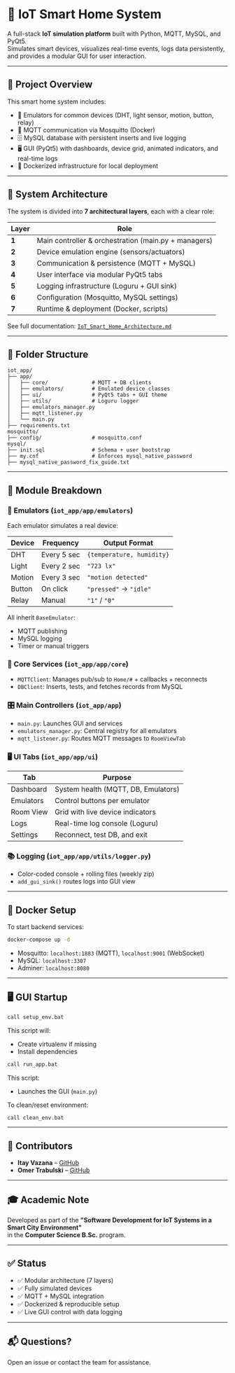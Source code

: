 # 🏡 IoT Smart Home System

A full-stack **IoT simulation platform** built with Python, MQTT, MySQL, and PyQt5.  
Simulates smart devices, visualizes real-time events, logs data persistently, and provides a modular GUI for user interaction.

---

## 📌 Project Overview

This smart home system includes:

- 🧠 Emulators for common devices (DHT, light sensor, motion, button, relay)
- 💬 MQTT communication via Mosquitto (Docker)
- 🗄️ MySQL database with persistent inserts and live logging
- 🖥️ GUI (PyQt5) with dashboards, device grid, animated indicators, and real-time logs
- 🐳 Dockerized infrastructure for local deployment

---

## 📐 System Architecture

The system is divided into **7 architectural layers**, each with a clear role:

| Layer | Role |
|-------|------|
| **1** | Main controller & orchestration (main.py + managers) |
| **2** | Device emulation engine (sensors/actuators) |
| **3** | Communication & persistence (MQTT + MySQL) |
| **4** | User interface via modular PyQt5 tabs |
| **5** | Logging infrastructure (Loguru + GUI sink) |
| **6** | Configuration (Mosquitto, MySQL settings) |
| **7** | Runtime & deployment (Docker, scripts) |

See full documentation: [`IoT_Smart_Home_Architecture.md`](IoT_Smart_Home_Architecture.md)

---

## 🧱 Folder Structure

```
iot_app/
├── app/
│   ├── core/              # MQTT + DB clients
│   ├── emulators/         # Emulated device classes
│   ├── ui/                # PyQt5 tabs + GUI theme
│   ├── utils/             # Loguru logger
│   ├── emulators_manager.py
│   ├── mqtt_listener.py
│   └── main.py
├── requirements.txt
mosquitto/
├── config/                # mosquitto.conf
mysql/
├── init.sql               # Schema + user bootstrap
├── my.cnf                 # Enforces mysql_native_password
├── mysql_native_password_fix_guide.txt
```

---

## 🧪 Module Breakdown

### 🔁 Emulators (`iot_app/app/emulators`)
Each emulator simulates a real device:

| Device  | Frequency     | Output Format             |
|---------|---------------|---------------------------|
| DHT     | Every 5 sec   | `{temperature, humidity}` |
| Light   | Every 2 sec   | `"723 lx"`                |
| Motion  | Every 3 sec   | `"motion detected"`       |
| Button  | On click      | `"pressed"` → `"idle"`    |
| Relay   | Manual        | `"1"` / `"0"`             |

All inherit `BaseEmulator`:
- MQTT publishing
- MySQL logging
- Timer or manual triggers

### 💬 Core Services (`iot_app/app/core`)
- `MQTTClient`: Manages pub/sub to `Home/#` + callbacks + reconnects
- `DBClient`: Inserts, tests, and fetches records from MySQL

### 🎛 Main Controllers (`iot_app/app`)
- `main.py`: Launches GUI and services
- `emulators_manager.py`: Central registry for all emulators
- `mqtt_listener.py`: Routes MQTT messages to `RoomViewTab`

### 🖥️ UI Tabs (`iot_app/app/ui`)
| Tab         | Purpose                              |
|-------------|--------------------------------------|
| Dashboard   | System health (MQTT, DB, Emulators)  |
| Emulators   | Control buttons per emulator         |
| Room View   | Grid with live device indicators     |
| Logs        | Real-time log console (Loguru)       |
| Settings    | Reconnect, test DB, and exit         |

### 📚 Logging (`iot_app/app/utils/logger.py`)
- Color-coded console + rolling files (weekly zip)
- `add_gui_sink()` routes logs into GUI view

---

## 🐳 Docker Setup

To start backend services:

```bash
docker-compose up -d
```

- Mosquitto: `localhost:1883` (MQTT), `localhost:9001` (WebSocket)
- MySQL: `localhost:3307`
- Adminer: `localhost:8080`

---

## 🖥 GUI Startup

```bash
call setup_env.bat
```
This script will:
- Create virtualenv if missing
- Install dependencies

```bash
call run_app.bat
```

This script:
- Launches the GUI (`main.py`)

To clean/reset environment:

```bash
call clean_env.bat
```

---

## 👥 Contributors

- **Itay Vazana** – [GitHub](https://github.com/ItayVazana1)
- **Omer Trabulski** – [GitHub](https://github.com/OmerTrb)

---

## 🎓 Academic Note

Developed as part of the **"Software Development for IoT Systems in a Smart City Environment"**  
in the **Computer Science B.Sc.** program.

---

## ✅ Status

- ✅ Modular architecture (7 layers)
- ✅ Fully simulated devices
- ✅ MQTT + MySQL integration
- ✅ Dockerized & reproducible setup
- ✅ Live GUI control with data logging

---

## 📬 Questions?

Open an issue or contact the team for assistance.